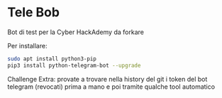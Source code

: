 # Tele Bob

Bot di test per la Cyber HackAdemy da forkare

Per installare:

```bash
sudo apt install python3-pip
pip3 install python-telegram-bot --upgrade
```


Challenge Extra: provate a trovare nella history del git i token del bot telegram (revocati) prima a mano e poi tramite qualche tool automatico
